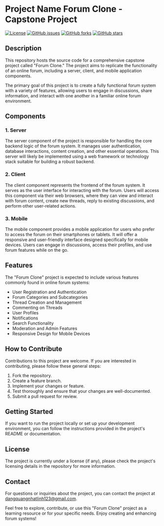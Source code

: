 
# Project Name  Forum Clone - Capstone Project

[![License](https://img.shields.io/badge/license-MIT-blue.svg)](LICENSE)
[![GitHub issues](https://img.shields.io/github/issues/linhprovip2002/capstone-project-sgroup.svg)](https://github.com/linhprovip2002/capstone-project-sgroup/issues)
[![GitHub forks](https://img.shields.io/github/forks/linhprovip2002/capstone-project-sgroup.svg)](https://github.com/linhprovip2002/capstone-project-sgroup/network)
[![GitHub stars](https://img.shields.io/github/stars/linhprovip2002/capstone-project-sgroup.svg)](https://github.com/linhprovip2002/capstone-project-sgroup/stargazers)


## Description

This repository hosts the source code for a comprehensive capstone project called "Forum Clone." The project aims to replicate the functionality of an online forum, including a server, client, and mobile application components.

The primary goal of this project is to create a fully functional forum system with a variety of features, allowing users to engage in discussions, share information, and interact with one another in a familiar online forum environment.

## Components

### 1. Server

The server component of the project is responsible for handling the core backend logic of the forum system. It manages user authentication, database interactions, content creation, and other essential operations. This server will likely be implemented using a web framework or technology stack suitable for building a robust backend.

### 2. Client

The client component represents the frontend of the forum system. It serves as the user interface for interacting with the forum. Users will access this component via their web browsers, where they can view and interact with forum content, create new threads, reply to existing discussions, and perform other user-related actions.

### 3. Mobile

The mobile component provides a mobile application for users who prefer to access the forum on their smartphones or tablets. It will offer a responsive and user-friendly interface designed specifically for mobile devices. Users can engage in discussions, access their profiles, and use forum features while on the go.

## Features

The "Forum Clone" project is expected to include various features commonly found in online forum systems:

- User Registration and Authentication
- Forum Categories and Subcategories
- Thread Creation and Management
- Commenting on Threads
- User Profiles
- Notifications
- Search Functionality
- Moderation and Admin Features
- Responsive Design for Mobile Devices

## How to Contribute

Contributions to this project are welcome. If you are interested in contributing, please follow these general steps:

1. Fork the repository.
2. Create a feature branch.
3. Implement your changes or feature.
4. Test thoroughly and ensure that your changes are well-documented.
5. Submit a pull request for review.

## Getting Started

If you want to run the project locally or set up your development environment, you can follow the instructions provided in the project's README or documentation.

## License

The project is currently under a license (if any), please check the project's licensing details in the repository for more information.

## Contact

For questions or inquiries about the project, you can contact the project at [dangquangnhatlinh123@gmail.com](dangquangnhatlinh123@gmail.com).

Feel free to explore, contribute, or use this "Forum Clone" project as a learning resource or for your specific needs. Enjoy creating and enhancing forum systems!
